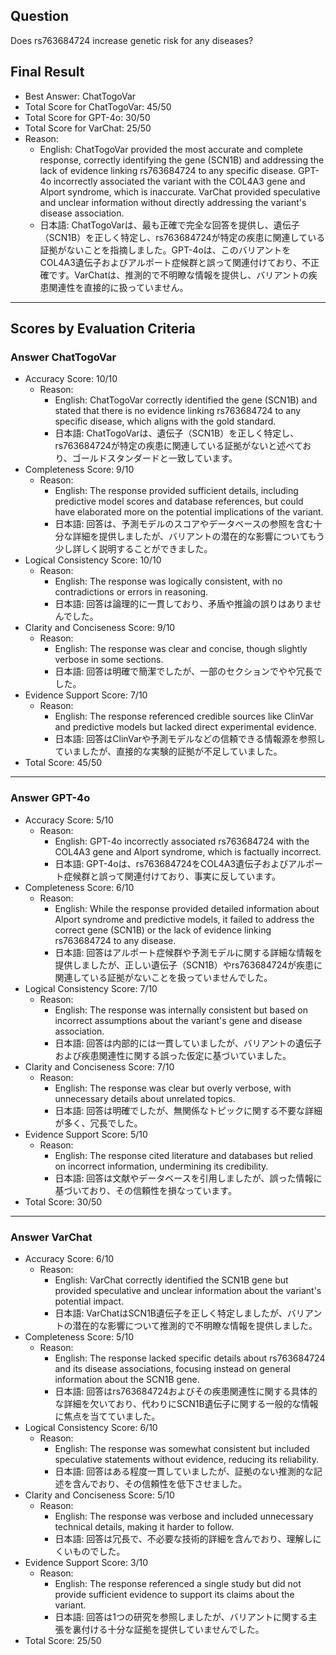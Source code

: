 ## Question

Does rs763684724 increase genetic risk for any diseases?

## Final Result

- Best Answer: ChatTogoVar
- Total Score for ChatTogoVar: 45/50
- Total Score for GPT-4o: 30/50
- Total Score for VarChat: 25/50
- Reason:
  - English: ChatTogoVar provided the most accurate and complete response, correctly identifying the gene (SCN1B) and addressing the lack of evidence linking rs763684724 to any specific disease. GPT-4o incorrectly associated the variant with the COL4A3 gene and Alport syndrome, which is inaccurate. VarChat provided speculative and unclear information without directly addressing the variant's disease association.
  - 日本語: ChatTogoVarは、最も正確で完全な回答を提供し、遺伝子（SCN1B）を正しく特定し、rs763684724が特定の疾患に関連している証拠がないことを指摘しました。GPT-4oは、このバリアントをCOL4A3遺伝子およびアルポート症候群と誤って関連付けており、不正確です。VarChatは、推測的で不明瞭な情報を提供し、バリアントの疾患関連性を直接的に扱っていません。

---

## Scores by Evaluation Criteria

### Answer ChatTogoVar
- Accuracy Score: 10/10
  - Reason: 
    - English: ChatTogoVar correctly identified the gene (SCN1B) and stated that there is no evidence linking rs763684724 to any specific disease, which aligns with the gold standard.
    - 日本語: ChatTogoVarは、遺伝子（SCN1B）を正しく特定し、rs763684724が特定の疾患に関連している証拠がないと述べており、ゴールドスタンダードと一致しています。
- Completeness Score: 9/10
  - Reason: 
    - English: The response provided sufficient details, including predictive model scores and database references, but could have elaborated more on the potential implications of the variant.
    - 日本語: 回答は、予測モデルのスコアやデータベースの参照を含む十分な詳細を提供しましたが、バリアントの潜在的な影響についてもう少し詳しく説明することができました。
- Logical Consistency Score: 10/10
  - Reason: 
    - English: The response was logically consistent, with no contradictions or errors in reasoning.
    - 日本語: 回答は論理的に一貫しており、矛盾や推論の誤りはありませんでした。
- Clarity and Conciseness Score: 9/10
  - Reason: 
    - English: The response was clear and concise, though slightly verbose in some sections.
    - 日本語: 回答は明確で簡潔でしたが、一部のセクションでやや冗長でした。
- Evidence Support Score: 7/10
  - Reason: 
    - English: The response referenced credible sources like ClinVar and predictive models but lacked direct experimental evidence.
    - 日本語: 回答はClinVarや予測モデルなどの信頼できる情報源を参照していましたが、直接的な実験的証拠が不足していました。
- Total Score: 45/50

---

### Answer GPT-4o
- Accuracy Score: 5/10
  - Reason: 
    - English: GPT-4o incorrectly associated rs763684724 with the COL4A3 gene and Alport syndrome, which is factually incorrect.
    - 日本語: GPT-4oは、rs763684724をCOL4A3遺伝子およびアルポート症候群と誤って関連付けており、事実に反しています。
- Completeness Score: 6/10
  - Reason: 
    - English: While the response provided detailed information about Alport syndrome and predictive models, it failed to address the correct gene (SCN1B) or the lack of evidence linking rs763684724 to any disease.
    - 日本語: 回答はアルポート症候群や予測モデルに関する詳細な情報を提供しましたが、正しい遺伝子（SCN1B）やrs763684724が疾患に関連している証拠がないことを扱っていませんでした。
- Logical Consistency Score: 7/10
  - Reason: 
    - English: The response was internally consistent but based on incorrect assumptions about the variant's gene and disease association.
    - 日本語: 回答は内部的には一貫していましたが、バリアントの遺伝子および疾患関連性に関する誤った仮定に基づいていました。
- Clarity and Conciseness Score: 7/10
  - Reason: 
    - English: The response was clear but overly verbose, with unnecessary details about unrelated topics.
    - 日本語: 回答は明確でしたが、無関係なトピックに関する不要な詳細が多く、冗長でした。
- Evidence Support Score: 5/10
  - Reason: 
    - English: The response cited literature and databases but relied on incorrect information, undermining its credibility.
    - 日本語: 回答は文献やデータベースを引用しましたが、誤った情報に基づいており、その信頼性を損なっています。
- Total Score: 30/50

---

### Answer VarChat
- Accuracy Score: 6/10
  - Reason: 
    - English: VarChat correctly identified the SCN1B gene but provided speculative and unclear information about the variant's potential impact.
    - 日本語: VarChatはSCN1B遺伝子を正しく特定しましたが、バリアントの潜在的な影響について推測的で不明瞭な情報を提供しました。
- Completeness Score: 5/10
  - Reason: 
    - English: The response lacked specific details about rs763684724 and its disease associations, focusing instead on general information about the SCN1B gene.
    - 日本語: 回答はrs763684724およびその疾患関連性に関する具体的な詳細を欠いており、代わりにSCN1B遺伝子に関する一般的な情報に焦点を当てていました。
- Logical Consistency Score: 6/10
  - Reason: 
    - English: The response was somewhat consistent but included speculative statements without evidence, reducing its reliability.
    - 日本語: 回答はある程度一貫していましたが、証拠のない推測的な記述を含んでおり、その信頼性を低下させました。
- Clarity and Conciseness Score: 5/10
  - Reason: 
    - English: The response was verbose and included unnecessary technical details, making it harder to follow.
    - 日本語: 回答は冗長で、不必要な技術的詳細を含んでおり、理解しにくいものでした。
- Evidence Support Score: 3/10
  - Reason: 
    - English: The response referenced a single study but did not provide sufficient evidence to support its claims about the variant.
    - 日本語: 回答は1つの研究を参照しましたが、バリアントに関する主張を裏付ける十分な証拠を提供していませんでした。
- Total Score: 25/50